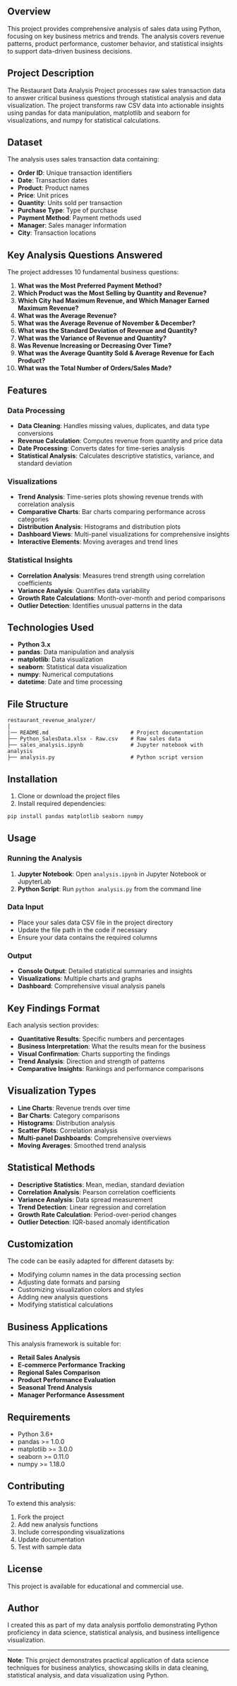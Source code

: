 ## Overview

This project provides comprehensive analysis of sales data using Python, focusing on key business metrics and trends. The analysis covers revenue patterns, product performance, customer behavior, and statistical insights to support data-driven business decisions.

## Project Description

The Restaurant Data Analysis Project processes raw sales transaction data to answer critical business questions through statistical analysis and data visualization. The project transforms raw CSV data into actionable insights using pandas for data manipulation, matplotlib and seaborn for visualizations, and numpy for statistical calculations.

## Dataset

The analysis uses sales transaction data containing:
- **Order ID**: Unique transaction identifiers
- **Date**: Transaction dates
- **Product**: Product names
- **Price**: Unit prices
- **Quantity**: Units sold per transaction
- **Purchase Type**: Type of purchase
- **Payment Method**: Payment methods used
- **Manager**: Sales manager information
- **City**: Transaction locations

## Key Analysis Questions Answered

The project addresses 10 fundamental business questions:

1. **What was the Most Preferred Payment Method?**
2. **Which Product was the Most Selling by Quantity and Revenue?**
3. **Which City had Maximum Revenue, and Which Manager Earned Maximum Revenue?**
4. **What was the Average Revenue?**
5. **What was the Average Revenue of November & December?**
6. **What was the Standard Deviation of Revenue and Quantity?**
7. **What was the Variance of Revenue and Quantity?**
8. **Was Revenue Increasing or Decreasing Over Time?**
9. **What was the Average Quantity Sold & Average Revenue for Each Product?**
10. **What was the Total Number of Orders/Sales Made?**

## Features

### Data Processing
- **Data Cleaning**: Handles missing values, duplicates, and data type conversions
- **Revenue Calculation**: Computes revenue from quantity and price data
- **Date Processing**: Converts dates for time-series analysis
- **Statistical Analysis**: Calculates descriptive statistics, variance, and standard deviation

### Visualizations
- **Trend Analysis**: Time-series plots showing revenue trends with correlation analysis
- **Comparative Charts**: Bar charts comparing performance across categories
- **Distribution Analysis**: Histograms and distribution plots
- **Dashboard Views**: Multi-panel visualizations for comprehensive insights
- **Interactive Elements**: Moving averages and trend lines

### Statistical Insights
- **Correlation Analysis**: Measures trend strength using correlation coefficients
- **Variance Analysis**: Quantifies data variability
- **Growth Rate Calculations**: Month-over-month and period comparisons
- **Outlier Detection**: Identifies unusual patterns in the data

## Technologies Used

- **Python 3.x**
- **pandas**: Data manipulation and analysis
- **matplotlib**: Data visualization
- **seaborn**: Statistical data visualization
- **numpy**: Numerical computations
- **datetime**: Date and time processing

## File Structure

```
restaurant_revenue_analyzer/
│
|── README.md                          # Project documentation
├── Python_SalesData.xlsx - Raw.csv    # Raw sales data
├── sales_analysis.ipynb               # Jupyter notebook with analysis
├── analysis.py                        # Python script version
```

## Installation

1. Clone or download the project files
2. Install required dependencies:
```bash
pip install pandas matplotlib seaborn numpy
```

## Usage

### Running the Analysis

1. **Jupyter Notebook**: Open `analysis.ipynb` in Jupyter Notebook or JupyterLab
2. **Python Script**: Run `python analysis.py` from the command line

### Data Input
- Place your sales data CSV file in the project directory
- Update the file path in the code if necessary
- Ensure your data contains the required columns

### Output
- **Console Output**: Detailed statistical summaries and insights
- **Visualizations**: Multiple charts and graphs
- **Dashboard**: Comprehensive visual analysis panels

## Key Findings Format

Each analysis section provides:
- **Quantitative Results**: Specific numbers and percentages
- **Business Interpretation**: What the results mean for the business
- **Visual Confirmation**: Charts supporting the findings
- **Trend Analysis**: Direction and strength of patterns
- **Comparative Insights**: Rankings and performance comparisons

## Visualization Types

- **Line Charts**: Revenue trends over time
- **Bar Charts**: Category comparisons
- **Histograms**: Distribution analysis
- **Scatter Plots**: Correlation analysis
- **Multi-panel Dashboards**: Comprehensive overviews
- **Moving Averages**: Smoothed trend analysis

## Statistical Methods

- **Descriptive Statistics**: Mean, median, standard deviation
- **Correlation Analysis**: Pearson correlation coefficients
- **Variance Analysis**: Data spread measurement
- **Trend Detection**: Linear regression and correlation
- **Growth Rate Calculation**: Period-over-period changes
- **Outlier Detection**: IQR-based anomaly identification

## Customization

The code can be easily adapted for different datasets by:
- Modifying column names in the data processing section
- Adjusting date formats and parsing
- Customizing visualization colors and styles
- Adding new analysis questions
- Modifying statistical calculations

## Business Applications

This analysis framework is suitable for:
- **Retail Sales Analysis**
- **E-commerce Performance Tracking**
- **Regional Sales Comparison**
- **Product Performance Evaluation**
- **Seasonal Trend Analysis**
- **Manager Performance Assessment**

## Requirements

- Python 3.6+
- pandas >= 1.0.0
- matplotlib >= 3.0.0
- seaborn >= 0.11.0
- numpy >= 1.18.0

## Contributing

To extend this analysis:
1. Fork the project
2. Add new analysis functions
3. Include corresponding visualizations
4. Update documentation
5. Test with sample data

## License

This project is available for educational and commercial use.

## Author

I created this as part of my data analysis portfolio demonstrating Python proficiency in data science, statistical analysis, and business intelligence visualization.

---

**Note**: This project demonstrates practical application of data science techniques for business analytics, showcasing skills in data cleaning, statistical analysis, and data visualization using Python.
